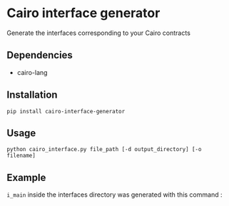 # Cairo interface generator

Generate the interfaces corresponding to your Cairo contracts

## Dependencies
- cairo-lang

## Installation
`pip install cairo-interface-generator`

## Usage
```python cairo_interface.py file_path [-d output_directory] [-o filename]```


## Example
`i_main` inside the interfaces directory was generated with this command : 
```